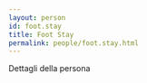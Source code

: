 ```yaml
---
layout: person
id: foot.stay
title: Foot Stay
permalink: people/foot.stay.html
---
```


Dettagli della persona